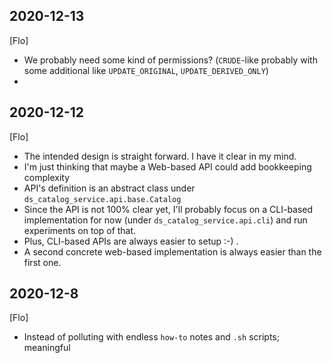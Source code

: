 ## 2020-12-13
[Flo]
* We probably need some kind of permissions? (`CRUDE`-like probably with some additional like `UPDATE_ORIGINAL`, `UPDATE_DERIVED_ONLY`)
* 

## 2020-12-12
[Flo]
* The intended design is straight forward. I have it clear in my mind.
* I'm just thinking that maybe a Web-based API could add bookkeeping complexity
* API's definition is an abstract class under `ds_catalog_service.api.base.Catalog`
* Since the API is not 100% clear yet, I'll probably focus on a CLI-based implementation for now (under `ds_catalog_service.api.cli`)
and run experiments on top of that.
* Plus, CLI-based APIs are always easier to setup :-) . 
* A second concrete web-based implementation is always easier than the first one.

## 2020-12-8
[Flo]
* Instead of polluting with endless `how-to` notes and `.sh` scripts; meaningful